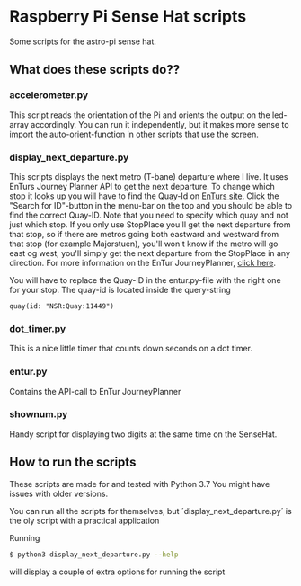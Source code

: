 # Raspberry Pi Sense Hat scripts
Some scripts for the astro-pi sense hat.

## What does these scripts do??

### accelerometer.py
This script reads the orientation of the Pi and orients the output on the led-array accordingly. You can run it independently, but it makes more sense to import the auto-orient-function in other scripts that use the screen.

### display_next_departure.py
This scripts displays the next metro (T-bane) departure where I live. It uses EnTurs Journey Planner API to get the next departure. To change which stop it looks up you will have to find the Quay-Id on [EnTurs site](https://api.entur.io/journey-planner/v2/ide). Click the "Search for ID"-button in the menu-bar on the top and you should be able to find the correct Quay-ID. Note that you need to specify which quay and not just which stop. If you only use StopPlace you'll get the next departure from that stop, so if there are metros going both eastward and westward from that stop (for example Majorstuen), you'll won't know if the metro will go east og west, you'll simply get the next departure from the StopPlace in any direction. For more information on the EnTur JourneyPlanner, [click here](https://developer.entur.org/pages-journeyplanner-journeyplanner).

You will have to replace the Quay-ID in the entur.py-file with the right one for your stop. The quay-id is located inside the query-string
``` 
quay(id: "NSR:Quay:11449")
```

### dot_timer.py
This is a nice little timer that counts down seconds on a dot timer.

### entur.py
Contains the API-call to EnTur JourneyPlanner

### shownum.py
Handy script for displaying two digits at the same time on the SenseHat. 

## How to run the scripts
These scripts are made for and tested with Python 3.7 You might have issues with older versions.

You can run all the scripts for themselves, but ´display_next_departure.py´ is the oly script with a practical application

Running
```bash
$ python3 display_next_departure.py --help
```
will display a couple of extra options for running the script
